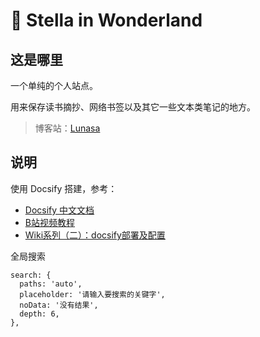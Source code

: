 # 🐾 Stella in Wonderland

## 这是哪里
一个单纯的个人站点。

用来保存读书摘抄、网络书签以及其它一些文本类笔记的地方。

> 博客站：[Lunasa](https://lunasa.icu/)

## 说明
使用 Docsify 搭建，参考：
- [Docsify 中文文档](https://docsify.js.org/#/zh-cn/)
- [B站视频教程](https://www.bilibili.com/video/BV1kT4y1T7wY/)
- [Wiki系列（二）：docsify部署及配置](https://sspai.com/post/60534)

全局搜索
```
search: {
  paths: 'auto',
  placeholder: '请输入要搜索的关键字',
  noData: '没有结果',
  depth: 6,
},
```
